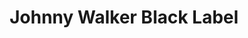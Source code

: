 ---
title: 'Johnny Walker Black Label'
type: 'Blended Scotch'
description: 'Lorem ipsum dolor sit amet consectetur adipisicing elit. Obcaecati sint cumque voluptatem cupiditate odit corporis.'
price: 29
---